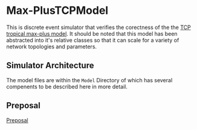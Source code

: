 # Max-PlusTCPModel


This is discrete event simulator that verifies the corectness of the the [TCP tropical max-plus model](/Max-PlusTCPModel/blob/master/Papers/Refrences/TCPMaxPlus.pdf). It should be noted that this model has been abstracted into it's relative classes so that it can scale for a variety of network topologies and parameters. 

## Simulator Architecture

The model files are within the `Model` Directory of which has several compenents to be described here in more detail.


## Preposal

[Preposal](https://github.com/0xJepsen/Max-PlusTCPModel/blob/master/Papers/Novel/CS557_Research_Preposal.pdf)
